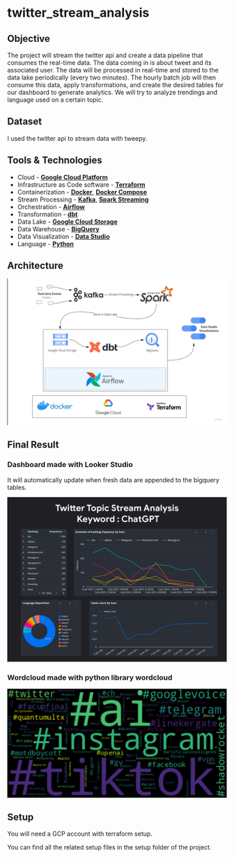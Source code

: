 # twitter_stream_analysis

## Objective

The project will stream the twitter api and create a data pipeline that consumes the real-time data. The data coming in is about tweet and its associated user. The data will be processed in real-time and stored to the data lake periodically (every two minutes). The hourly batch job will then consume this data, apply transformations, and create the desired tables for our dashboard to generate analytics. We will try to analyze trendings and language used on a certain topic.

## Dataset

I used the twitter api to stream data with tweepy.

## Tools & Technologies

- Cloud - [**Google Cloud Platform**](https://cloud.google.com)
- Infrastructure as Code software - [**Terraform**](https://www.terraform.io)
- Containerization - [**Docker**](https://www.docker.com), [**Docker Compose**](https://docs.docker.com/compose/)
- Stream Processing - [**Kafka**](https://kafka.apache.org), [**Spark Streaming**](https://spark.apache.org/docs/latest/streaming-programming-guide.html)
- Orchestration - [**Airflow**](https://airflow.apache.org)
- Transformation - [**dbt**](https://www.getdbt.com)
- Data Lake - [**Google Cloud Storage**](https://cloud.google.com/storage)
- Data Warehouse - [**BigQuery**](https://cloud.google.com/bigquery)
- Data Visualization - [**Data Studio**](https://datastudio.google.com/overview)
- Language - [**Python**](https://www.python.org)

## Architecture

![streaming-architecture](images/Streaming-Architecture.png)

## Final Result

### Dashboard made with Looker Studio

It will automatically update when fresh data are appended to the bigquery tables.

![dashboard](images/dashboard.png)

### Wordcloud made with python library wordcloud
![wordcloud](images/wordcloud.png)

## Setup

You will need a GCP account with terraform setup.

You can find all the related setup files in the setup folder of the project.
